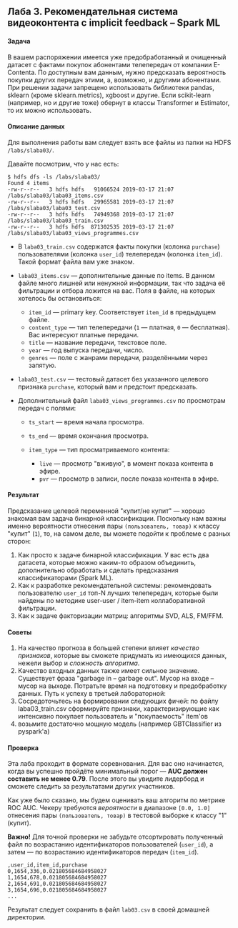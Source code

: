 ## Лаба 3. Рекомендательная система видеоконтента с implicit feedback – Spark ML

#### Задача

В вашем распоряжении имеется уже предобработанный и очищенный датасет с фактами покупок абонентами телепередач от компании E-Contenta. По доступным вам данным, нужно предсказать вероятность покупки других передач этими, а, возможно, и другими абонентами.
При решении задачи запрещено использовать библиотеки pandas, sklearn (кроме sklearn.metrics), xgboost и другие.
Если scikit-learn (например, но и другие тоже) обернут в классы Transformer и Estimator, то их можно использовать.

#### Описание данных

Для выполнения работы вам следует взять все файлы из папки на HDFS `/labs/slaba03/`.

Давайте посмотрим, что у нас есть:

```
$ hdfs dfs -ls /labs/slaba03/
Found 4 items
-rw-r--r--   3 hdfs hdfs   91066524 2019-03-17 21:07 /labs/slaba03/laba03_items.csv
-rw-r--r--   3 hdfs hdfs   29965581 2019-03-17 21:07 /labs/slaba03/laba03_test.csv
-rw-r--r--   3 hdfs hdfs   74949368 2019-03-17 21:07 /labs/slaba03/laba03_train.csv
-rw-r--r--   3 hdfs hdfs  871302535 2019-03-17 21:07 /labs/slaba03/laba03_views_programmes.csv
```

- В `laba03_train.csv` содержатся факты покупки (колонка `purchase`) пользователями (колонка `user_id`) телепередач (колонка `item_id`). Такой формат файла вам уже знаком.

- `laba03_items.csv` — дополнительные данные по items. В данном файле много лишней или ненужной информации, так что задача её фильтрации и отбора ложится на вас. Поля в файле, на которых хотелось бы остановиться:

  - `item_id` — primary key. Соответствует `item_id` в предыдущем файле.
  - `content_type` — тип телепередачи (`1` — платная, `0` — бесплатная). Вас интересуют платные передачи.
  - `title` — название передачи, текстовое поле.
  - `year` — год выпуска передачи, число.
  - `genres` — поле с жанрами передачи, разделёнными через запятую.

- `laba03_test.csv` — тестовый датасет без указанного целевого признака `purchase`, который вам и предстоит предсказать.

- Дополнительный файл `laba03_views_programmes.csv` по просмотрам передач с полями:

  - `ts_start` — время начала просмотра.

  - `ts_end` — время окончания просмотра.

  - `item_type` — тип просматриваемого контента:

    - `live` — просмотр "вживую", в момент показа контента в эфире.
    - `pvr` — просмотр в записи, после показа контента в эфире.

#### Результат

Предсказание целевой переменной "купит/не купит" — хорошо знакомая вам задача бинарной классификации. Поскольку нам важны именно вероятности отнесения пары `(пользователь, товар)` к классу "купит" (`1`), то, на самом деле, вы можете подойти к проблеме с разных сторон:

1. Как просто к задаче бинарной классификации. У вас есть два датасета, которые можно каким-то образом объединить, дополнительно обработать и сделать предсказания классификаторами (Spark ML).
2. Как к разработке рекомендательной системы: рекомендовать пользователю `user_id` топ-N лучших телепередач, которые были найдены по методике user-user / item-item коллаборативной фильтрации.
3. Как к задаче факторизации матриц: алгоритмы SVD, ALS, FM/FFM.


#### Советы

1. На качество прогноза в большей степени влияет _качество признаков_, которые вы сможете придумать из имеющихся данных, нежели выбор и _сложность алгоритма_.
2. Качество входных данных также имеет сильное значение. Существует фраза "garbage in – garbage out". Мусор на входе – мусор на выходе. Потратьте время на подготовку и предобработку данных.
Путь к успеху в третьей лабораторной:
1. Сосредоточьтесь на формировании следующих фичей: по файлу
laba03_train.csv сформируйте признаки, характеризирующие как интенсивно
покупает пользователь и "покупаемость" item'ов
2. возьмите достаточно мощную модель (например GBTClassifier из pyspark'а)

#### Проверка

Эта лаба проходит в формате соревнования. Для вас оно начинается, когда вы успешно пройдёте минимальный порог  — **AUC должен составить не менее 0.79**. После этого вы увидите лидерборд и сможете следить за результатами других участников.

Как уже было сказано, мы будем оценивать ваш алгоритм по метрике ROC AUC. Чекеру требуются *вероятности* в диапазоне `[0.0, 1.0]` отнесения пары `(пользователь, товар)` в тестовой выборке к классу "1" (купит).

**Важно!** Для точной проверки не забудьте отсортировать полученный файл по возрастанию идентификаторов пользователей (`user_id`), а затем — по возрастанию идентификаторов передач (`item_id`).
```
,user_id,item_id,purchase
0,1654,336,0.021805684684958027
1,1654,678,0.021805684684958027
2,1654,691,0.021805684684958027
3,1654,696,0.021805684684958027
...
```



Результат следует сохранить в файл `lab03.csv` в своей домашней директории.
